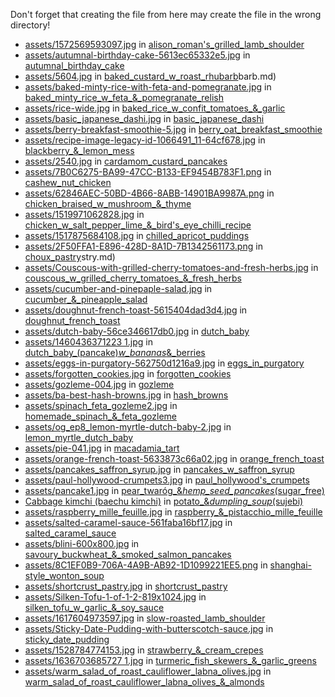 Don't forget that creating the file from here may create the file in the wrong directory!
- [assets/1572569593097.jpg](assets/dde2a3c4f78aac57fb50efc6b7dfd7cb.jpg) in [alison_roman's_grilled_lamb_shoulder](_dinner/alison_roman's_grilled_lamb_shoulder.md)
- [assets/autumnal-birthday-cake-5613ec65332e5.jpg](assets/c1d7efcdf84a2c19fd830c6d5db16593.jpg) in [autumnal_birthday_cake](_cakes/autumnal_birthday_cake.md)
- [assets/5604.jpg](assets/47ee17c3c21f450a72c4b4f006c13c32.jpg) in [baked_custard_w_roast_rhubarb](_dessert/baked_custard_w_roast_rhubarb.md)barb.md)
- [assets/baked-minty-rice-with-feta-and-pomegranate.jpg](assets/9f56a6f043fc7a1b4deabcf735043beb.jpg) in [baked_minty_rice_w_feta_&_pomegranate_relish](_dinner/baked_minty_rice_w_feta_&_pomegranate_relish.md)
- [assets/rice-wide.jpg](assets/rice-wide.jpg) in [baked_rice_w_confit_tomatoes_&_garlic](_dinner/baked_rice_w_confit_tomatoes_&_garlic.md)
- [assets/basic_japanese_dashi.jpg](assets/basic_japanese_dashi.jpg) in [basic_japanese_dashi](basic_japanese_dashi.md)
- [assets/berry-breakfast-smoothie-5.jpg](assets/berry-breakfast-smoothie-5.jpg) in [berry_oat_breakfast_smoothie](berry_oat_breakfast_smoothie.md)
- [assets/recipe-image-legacy-id-1066491_11-64cf678.jpg](assets/recipe-image-legacy-id-1066491_11-64cf678.jpg) in [blackberry_&_lemon_mess](_dessert/blackberry_&_lemon_mess.md)
- [assets/2540.jpg](assets/2540.jpg) in [cardamom_custard_pancakes](cardamom_custard_pancakes.md)
- [assets/7B0C6275-BA99-47CC-B133-EF9454B783F1.png](assets/7B0C6275-BA99-47CC-B133-EF9454B783F1.png) in [cashew_nut_chicken](cashew_nut_chicken.md)
- [assets/62846AEC-50BD-4B66-8ABB-14901BA9987A.png](assets/62846AEC-50BD-4B66-8ABB-14901BA9987A.png) in [chicken_braised_w_mushroom_&_thyme](../_notes/chicken_braised_w_mushroom_&_thyme.md)
- [assets/1519971062828.jpg](assets/0981b990e0d27f04a71ee3c0854fa61e.jpg) in [chicken_w_salt_pepper_lime_&_bird's_eye_chilli_recipe](../_notes/chicken_w_salt_pepper_lime_&_bird's_eye_chilli_recipe.md)
- [assets/1517875684108.jpg](assets/a24dae62a274eefd8ab12a4e29dc0654.jpg) in [chilled_apricot_puddings](_dessert/chilled_apricot_puddings.md)
- [assets/2F50FFA1-E896-428D-8A1D-7B1342561173.png](assets/2F50FFA1-E896-428D-8A1D-7B1342561173.png) in [choux_pastry](_baking/choux_pastry.md)stry.md)
- [assets/Couscous-with-grilled-cherry-tomatoes-and-fresh-herbs.jpg](assets/Couscous-with-grilled-cherry-tomatoes-and-fresh-herbs.jpg) in [couscous_w_grilled_cherry_tomatoes_&_fresh_herbs](couscous_w_grilled_cherry_tomatoes_&_fresh_herbs.md)
- [assets/cucumber-and-pinepaple-salad.jpg](assets/cucumber-and-pinepaple-salad.jpg) in [cucumber_&_pineapple_salad](cucumber_&_pineapple_salad.md)
- [assets/doughnut-french-toast-5615404dad3d4.jpg](assets/doughnut-french-toast-5615404dad3d4.jpg) in [doughnut_french_toast](doughnut_french_toast.md)
- [assets/dutch-baby-56ce346617db0.jpg](assets/dutch-baby-56ce346617db0.jpg) in [dutch_baby](../_notes/dutch_baby.md)
- [assets/1460436371223 1.jpg](assets/1460436371223%201.jpg) in [dutch_baby_(pancake)_w_bananas_&_berries](dutch_baby_(pancake)_w_bananas_&_berries.md)
- [assets/eggs-in-purgatory-562750d1216a9.jpg](assets/eggs-in-purgatory-562750d1216a9.jpg) in [eggs_in_purgatory](_breakfast/eggs_in_purgatory.md)
- [assets/forgotten_cookies.jpg](assets/forgotten_cookies.jpg) in [forgotten_cookies](_dessert/forgotten_cookies.md)
- [assets/gozleme-004.jpg](assets/gozleme-004.jpg) in [gozleme](gozleme.md)
- [assets/ba-best-hash-browns.jpg](assets/ba-best-hash-browns.jpg) in [hash_browns](hash_browns.md)
- [assets/spinach_feta_gozleme2.jpg](assets/spinach_feta_gozleme2.jpg) in [homemade_spinach_&_feta_gozleme](homemade_spinach_&_feta_gozleme.md)
- [assets/og_ep8_lemon-myrtle-dutch-baby-2.jpg](assets/og_ep8_lemon-myrtle-dutch-baby-2.jpg) in [lemon_myrtle_dutch_baby](lemon_myrtle_dutch_baby.md)
- [assets/pie-041.jpg](assets/pie-041.jpg) in [macadamia_tart](macadamia_tart.md)
- [assets/orange-french-toast-5633873c66a02.jpg](assets/orange-french-toast-5633873c66a02.jpg) in [orange_french_toast](orange_french_toast.md)
- [assets/pancakes_saffron_syrup.jpg](assets/pancakes_saffron_syrup.jpg) in [pancakes_w_saffron_syrup](pancakes_w_saffron_syrup.md)
- [assets/paul-hollywood-crumpets3.jpg](assets/paul-hollywood-crumpets3.jpg) in [paul_hollywood's_crumpets](paul_hollywood's_crumpets.md)
- [assets/pancake1.jpg](assets/pancake1.jpg) in [pear_twaróg_&_hemp_seed_pancakes_(sugar_free)](../_notes/pear_twaróg_&_hemp_seed_pancakes_(sugar_free).md)
- [Cabbage kimchi (baechu kimchi)](Cabbage%20kimchi%20(baechu%20kimchi)) in [potato_&_dumpling_soup_(sujebi)](potato_&_dumpling_soup_(sujebi).md)
- [assets/raspberry_mille_feuille.jpg](assets/raspberry_mille_feuille.jpg) in [raspberry_&_pistacchio_mille_feuille](../_notes/raspberry_&_pistacchio_mille_feuille.md)
- [assets/salted-caramel-sauce-561faba16bf17.jpg](assets/salted-caramel-sauce-561faba16bf17.jpg) in [salted_caramel_sauce](salted_caramel_sauce.md)
- [assets/blini-600x800.jpg](assets/blini-600x800.jpg) in [savoury_buckwheat_&_smoked_salmon_pancakes](savoury_buckwheat_&_smoked_salmon_pancakes.md)
- [assets/8C1EF0B9-706A-4A9B-AB92-1D1099221EE5.png](assets/8C1EF0B9-706A-4A9B-AB92-1D1099221EE5.png) in [shanghai-style_wonton_soup](shanghai-style_wonton_soup.md)
- [assets/shortcrust_pastry.jpg](assets/shortcrust_pastry.jpg) in [shortcrust_pastry](../_notes/shortcrust_pastry.md)
- [assets/Silken-Tofu-1-of-1-2-819x1024.jpg](assets/Silken-Tofu-1-of-1-2-819x1024.jpg) in [silken_tofu_w_garlic_&_soy_sauce](silken_tofu_w_garlic_&_soy_sauce.md)
- [assets/1617604973597.jpg](assets/1617604973597.jpg) in [slow-roasted_lamb_shoulder](slow-roasted_lamb_shoulder.md)
- [assets/Sticky-Date-Pudding-with-butterscotch-sauce.jpg](assets/Sticky-Date-Pudding-with-butterscotch-sauce.jpg) in [sticky_date_pudding](../_notes/sticky_date_pudding.md)
- [assets/1528784774153.jpg](assets/1528784774153.jpg) in [strawberry_&_cream_crepes](strawberry_&_cream_crepes.md)
- [assets/1636703685727 1.jpg](assets/1636703685727%201.jpg) in [turmeric_fish_skewers_&_garlic_greens](turmeric_fish_skewers_&_garlic_greens.md)
- [assets/warm_salad_of_roast_cauliflower_labna_olives.jpg](assets/warm_salad_of_roast_cauliflower_labna_olives.jpg) in [warm_salad_of_roast_cauliflower_labna_olives_&_almonds](_dinner/warm_salad_of_roast_cauliflower_labna_olives_&_almonds.md)